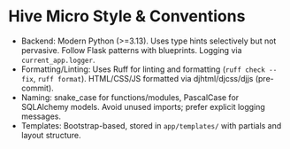 # Hive Micro Style & Conventions
- Backend: Modern Python (>=3.13). Uses type hints selectively but not pervasive. Follow Flask patterns with blueprints. Logging via `current_app.logger`.
- Formatting/Linting: Uses Ruff for linting and formatting (`ruff check --fix`, `ruff format`). HTML/CSS/JS formatted via djhtml/djcss/djjs (pre-commit).
- Naming: snake_case for functions/modules, PascalCase for SQLAlchemy models. Avoid unused imports; prefer explicit logging messages.
- Templates: Bootstrap-based, stored in `app/templates/` with partials and layout structure.
